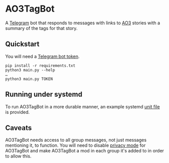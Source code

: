 # AO3TagBot

A [Telegram](https://telegram.org) bot that responds to messages with links to [AO3](https://archiveofourown.org) stories with a summary of the
tags for that story.

## Quickstart

You will need a [Telegram bot token](https://core.telegram.org/bots#3-how-do-i-create-a-bot).

```
pip install -r requirements.txt
python3 main.py --help
…
python3 main.py TOKEN
```

## Running under systemd

To run AO3TagBot in a more durable manner, an example systemd [unit file](ao3tagbot.example.service) is provided.

## Caveats

AO3TagBot needs access to all group messages, not just messages mentioning it, to function. You will need to disable
[privacy mode](https://core.telegram.org/bots#privacy-mode) for AO3TagBot and make AO3TagBot a mod in each group it's
added to in order to allow this.
